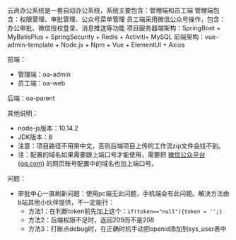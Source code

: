 云尚办公系统是一套自动办公系统，系统主要包含：管理端和员工端
管理端包含：权限管理、审批管理、公众号菜单管理
员工端采用微信公众号操作，包含：办公审批、微信授权登录、消息推送等功能
项目服务器端架构：SpringBoot + MyBatisPlus + SpringSecurity + Redis + Activiti+ MySQL
前端架构：vue-admin-template + Node.js + Npm + Vue + ElementUI + Axios

前端：

- 管理端：oa-admin
- 员工端：oa-web

后端：oa-parent



其他说明：

- node-js版本：10.14.2
- JDK版本：8
- 注意：项目路径不用带中文，否则后端项目上传的工作流zip文件会找不到。
- 注：配置的域名如果需要跟上端口号才能使用，需要把 [微信公众平台 (qq.com)](https://mp.weixin.qq.com/debug/cgi-bin/sandboxinfo?action=showinfo&t=sandbox/index) 的网页账号配置中的域名也加上端口号。



问题：

- 审批中心一直刷新问题：使用pc端无此问题，手机端会有此问题。解决方法由b站其他小伙伴提供，不一定能行：
	- 方法1：在判断token前先加上这个：`if(token=="null"){token = '';}`
	- 方法2：后端权限不足时，返回209而不是208
	- 方法3：打断点debug时，在正确时机手动把openid添加到sys_user表中

